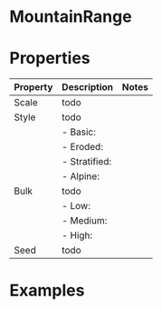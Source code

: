 # MountainRange


# Properties


| Property | Description | Notes | 
| -------- | ----------- | ----- |
| Scale | todo | |
| Style | todo | |
| | - Basic: <desc> | |
| | - Eroded: <desc> | |
| | - Stratified: <desc> | |
| | - Alpine: <desc> | |
| Bulk | todo | |
| | - Low: <desc> | |
| | - Medium: <desc> | |
| | - High: <desc> | |
| Seed | todo | |




# Examples
